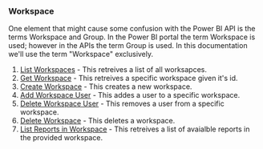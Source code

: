 

### Workspace
One element that might cause some confusion with the Power BI API is the terms Workspace and Group.  In the Power BI portal the term Workspace is used; however in the APIs the term Group is used.   In this documentation we'll use the term "Workspace" exclusively.

1. [List Workspaces](./ListWorkspaces.ipynb) - This retreives a list of all worksapces.
1. [Get Workspace](./GetWorkspace.ipynb) - This retreives a specific workspace given it's id.
1. [Create Workspace](./CreateWorkspace.ipynb) - This creates a new workspace.
1. [Add Workspace User](./AddWorkspaceUser.ipynb) - This addes a user to a specific workspace.
1. [Delete Workspace User](./DeleteWorkspaceUser.ipynb) - This removes a user from a specific workspace.
1. [Delete Workspace](./DeleteWorkspace.ipynb) - This deletes a workspace.
1. [List Reports in Workspace](./ListReportsInWorkspace.ipynb) - This retreives a list of avaialble reports in the provided workspace.
